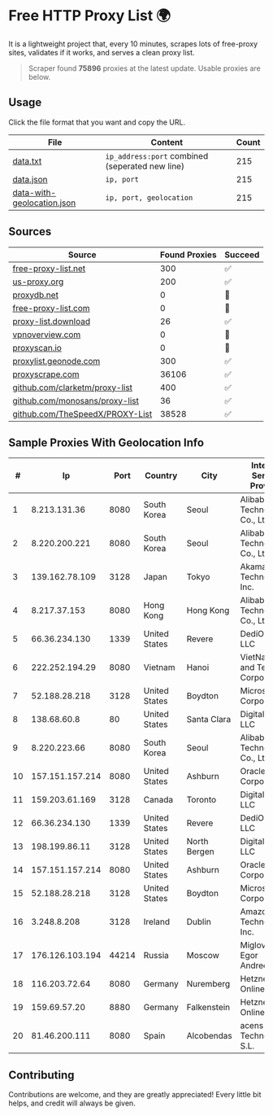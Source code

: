 
# Free HTTP Proxy List 🌍

It is a lightweight project that, every 10 minutes, scrapes lots of free-proxy sites, validates if it works, and serves a clean proxy list.


> Scraper found **75896** proxies at the latest update. Usable proxies are below.

## Usage

Click the file format that you want and copy the URL.


|File|Content|Count|
|----|-------|-----|
|[data.txt](https://raw.githubusercontent.com/themiralay/Proxy-List-World/master/data.txt)|`ip_address:port` combined (seperated new line)|215|
|[data.json](https://raw.githubusercontent.com/themiralay/Proxy-List-World/master/data.json)|`ip, port`|215|
|[data-with-geolocation.json](https://raw.githubusercontent.com/themiralay/Proxy-List-World/master/data-with-geolocation.json)|`ip, port, geolocation`|215|

## Sources

|Source|Found Proxies|Succeed|
|------|-------------|-------|
|[free-proxy-list.net](https://free-proxy-list.net)|300|✅|
|[us-proxy.org](https://www.us-proxy.org)|200|✅|
|[proxydb.net](http://proxydb.net)|0|🚫|
|[free-proxy-list.com](https://free-proxy-list.com/?page=&port=&type%5B%5D=http&type%5B%5D=https&up_time=0&search=Search)|0|🚫|
|[proxy-list.download](https://www.proxy-list.download/HTTP)|26|✅|
|[vpnoverview.com](https://vpnoverview.com/privacy/anonymous-browsing/free-proxy-servers)|0|🚫|
|[proxyscan.io](https://www.proxyscan.io)|0|🚫|
|[proxylist.geonode.com](https://proxylist.geonode.com/api/proxy-list?limit=300&page=1&sort_by=lastChecked&sort_type=desc&protocols=http,https)|300|✅|
|[proxyscrape.com](https://api.proxyscrape.com/v2/?request=displayproxies&protocol=http&timeout=10000&country=all&ssl=all&anonymity=all)|36106|✅|
|[github.com/clarketm/proxy-list](https://raw.githubusercontent.com/clarketm/proxy-list/master/proxy-list-raw.txt)|400|✅|
|[github.com/monosans/proxy-list](https://raw.githubusercontent.com/monosans/proxy-list/main/proxies/http.txt)|36|✅|
|[github.com/TheSpeedX/PROXY-List](https://raw.githubusercontent.com/TheSpeedX/PROXY-List/master/http.txt)|38528|✅|


## Sample Proxies With Geolocation Info

|#|Ip|Port|Country|City|Internet Service Provider|
|-|--|----|-------|----|-------------------------|
|1|8.213.131.36|8080|South Korea|Seoul|Alibaba (US) Technology Co., Ltd.|
|2|8.220.200.221|8080|South Korea|Seoul|Alibaba (US) Technology Co., Ltd.|
|3|139.162.78.109|3128|Japan|Tokyo|Akamai Technologies, Inc.|
|4|8.217.37.153|8080|Hong Kong|Hong Kong|Alibaba (US) Technology Co., Ltd.|
|5|66.36.234.130|1339|United States|Revere|DediOutlet, LLC|
|6|222.252.194.29|8080|Vietnam|Hanoi|VietNam Post and Telecom Corporation|
|7|52.188.28.218|3128|United States|Boydton|Microsoft Corporation|
|8|138.68.60.8|80|United States|Santa Clara|DigitalOcean, LLC|
|9|8.220.223.66|8080|South Korea|Seoul|Alibaba (US) Technology Co., Ltd.|
|10|157.151.157.214|8080|United States|Ashburn|Oracle Corporation|
|11|159.203.61.169|3128|Canada|Toronto|DigitalOcean, LLC|
|12|66.36.234.130|1339|United States|Revere|DediOutlet, LLC|
|13|198.199.86.11|3128|United States|North Bergen|DigitalOcean, LLC|
|14|157.151.157.214|8080|United States|Ashburn|Oracle Corporation|
|15|52.188.28.218|3128|United States|Boydton|Microsoft Corporation|
|16|3.248.8.208|3128|Ireland|Dublin|Amazon Technologies Inc.|
|17|176.126.103.194|44214|Russia|Moscow|Miglovets Egor Andreevich|
|18|116.203.72.64|8080|Germany|Nuremberg|Hetzner Online GmbH|
|19|159.69.57.20|8880|Germany|Falkenstein|Hetzner Online GmbH|
|20|81.46.200.111|8080|Spain|Alcobendas|acens Technologies, S.L.|



## Contributing

Contributions are welcome, and they are greatly appreciated! Every
little bit helps, and credit will always be given.

